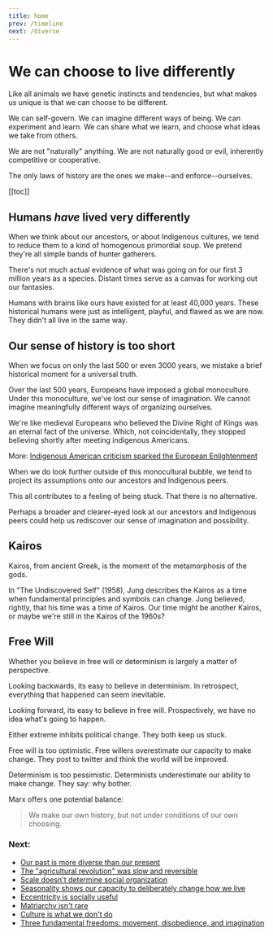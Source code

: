 ```yaml
---
title: home
prev: /timeline
next: /diverse
---
```


# We can choose to live differently

Like all animals we have genetic instincts and tendencies, but what makes us unique is that we can choose to be different.

We can self-govern.
We can imagine different ways of being.
We can experiment and learn.
We can share what we learn, and choose what ideas we take from others.

We are not "naturally" anything.
We are not naturally good or evil, inherently competitive or cooperative.

The only laws of history are the ones we make--and enforce--ourselves.

[[toc]]

## Humans *have* lived very differently

When we think about our ancestors, or about Indigenous cultures, we tend to reduce them to a kind of homogenous primordial soup.
We pretend they're all simple bands of hunter gatherers.

There's not much actual evidence of what was going on for our first 3 million years as a species.
Distant times serve as a canvas for working out our fantasies.

Humans with brains like ours have existed for at least 40,000 years.
These historical humans were just as intelligent, playful, and flawed as we are now.
They didn't all live in the same way.

## Our sense of history is too short

When we focus on only the last 500 or even 3000 years, we mistake a brief historical moment for a universal truth.

Over the last 500 years, Europeans have imposed a global monoculture.
Under this monoculture, we've lost our sense of imagination.
We cannot imagine meaningfully different ways of organizing ourselves.

We're like medieval Europeans who believed the Divine Right of Kings was an eternal fact of the universe.
Which, not coincidentally, they stopped believing shortly after meeting indigenous Americans.

More: [Indigenous American criticism sparked the European Enlightenment](/enlightenment)

When we do look further outside of this monocultural bubble, we tend to project its assumptions onto our ancestors and Indigenous peers.

This all contributes to a feeling of being stuck.
That there is no alternative.

Perhaps a broader and clearer-eyed look at our ancestors and Indigenous peers could help us rediscover our sense of imagination and possibility.

## Kairos

Kairos, from ancient Greek, is the moment of the metamorphosis of the gods.

In "The Undiscovered Self" (1958), Jung describes the Kairos as a time when fundamental principles and symbols can change.
Jung believed, rightly, that his time was a time of Kairos.
Our time might be another Kairos, or maybe we're still in the Kairos of the 1960s?

## Free Will

Whether you believe in free will or determinism is largely a matter of perspective.

Looking backwards, its easy to believe in determinism.
In retrospect, everything that happened can seem inevitable.

Looking forward, its easy to believe in free will.
Prospectively, we have no idea what's going to happen.

Either extreme inhibits political change.
They both keep us stuck.

Free will is too optimistic.
Free willers overestimate our capacity to make change.
They post to twitter and think the world will be improved.

Determinism is too pessimistic.
Determinists underestimate our ability to make change.
They say: why bother.

Marx offers one potential balance:

> We make our own history, but not under conditions of our own choosing.

### Next:

- [Our past is more diverse than our present](/diverse)
- [The "agricultural revolution" was slow and reversible](/agricultural-revolution)
- [Scale doesn't determine social organization](/scale)
- [Seasonality shows our capacity to deliberately change how we live](/seasonality)
- [Eccentricity is socially useful](/eccentricity)
- [Matriarchy isn't rare](/matriarchy)
- [Culture is what we don't do](/schismogensis)
- [Three fundamental freedoms: movement, disobedience, and imagination](/freedom)
